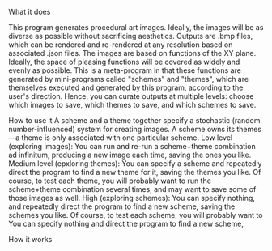 What it does

This program generates procedural art images. Ideally, the images will be as diverse as possible without sacrificing aesthetics. 
Outputs are .bmp files, which can be rendered and re-rendered at any resolution based on associated .json files.
The images are based on functions of the XY plane. Ideally, the space of pleasing functions will be covered as widely and evenly as possible.
This is a meta-program in that these functions are generated by mini-programs called "schemes" and "themes", which are themselves executed and generated by this program, according to the user's direction.
Hence, you can curate outputs at multiple levels: choose which images to save, which themes to save, and which schemes to save.

How to use it
A scheme and a theme together specify a stochastic (random number-influenced) system for creating images.
A scheme owns its themes—a theme is only associated with one particular scheme.
Low level (exploring images): You can run and re-run a scheme+theme combination ad infinitum, producing a new image each time, saving the ones you like.
Medium level (epxloring themes): You can specify a scheme and repeatedly direct the program to find a new theme for it, saving the themes you like. Of course, to test each theme, you will probably want to run the scheme+theme combination several times, and may want to save some of those images as well.
High (exploring schemes): You can specify nothing, and repeatedly direct the program to find a new scheme, saving the schemes you like. Of course, to test each scheme, you will probably want to 
You can specify nothing and direct the program to find a new scheme, 

How it works
